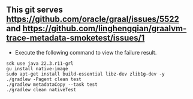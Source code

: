 ## This git serves https://github.com/oracle/graal/issues/5522 and https://github.com/linghengqian/graalvm-trace-metadata-smoketest/issues/1

- Execute the following command to view the failure result.

```shell
sdk use java 22.3.r11-grl
gu install native-image
sudo apt-get install build-essential libz-dev zlib1g-dev -y
./gradlew -Pagent clean test
./gradlew metadataCopy --task test
./gradlew clean nativeTest
```